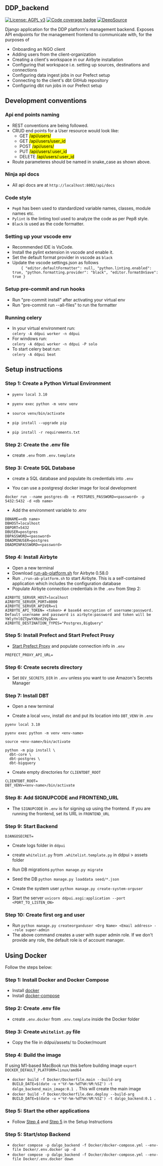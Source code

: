 ## DDP_backend

[![License: AGPL v3](https://img.shields.io/badge/License-AGPL%20v3-blue.svg)](https://www.gnu.org/licenses/agpl-3.0)
[![Code coverage badge](https://img.shields.io/codecov/c/github/DalgoT4D/DDP_backend/main.svg)](https://codecov.io/gh/dalgot4d/DDP_backend/branch/main)
[![DeepSource](https://app.deepsource.com/gh/dalgot4d/DDP_backend.svg/?label=active+issues&show_trend=true&token=H-ilF26v7GEjUlQa3hLfMhPy)](https://app.deepsource.com/gh/dalgot4d/DDP_backend/?ref=repository-badge)

Django application for the DDP platform's management backend. Exposes API endpoints for the management frontend to communicate with, for the purposes of

-   Onboarding an NGO client
-   Adding users from the client-organization
-   Creating a client's workspace in our Airbyte installation
-   Configuring that workspace i.e. setting up sources, destinations and connections
-   Configuring data ingest jobs in our Prefect setup
-   Connecting to the client's dbt GitHub repository
-   Configuring dbt run jobs in our Prefect setup

## Development conventions

### Api end points naming

-   REST conventions are being followed.
-   CRUD end points for a User resource would look like:
    -   GET <mark>/api/users/</mark>
    -   GET <mark>/api/users/user_id</mark>
    -   POST <mark>/api/users/</mark>
    -   PUT <mark>/api/users/:user_id</mark>
    -   DELETE <mark>/api/users/:user_id</mark>
-   Route parameteres should be named in snake_case as shown above.

### Ninja api docs

- All api docs are at `http://localhost:8002/api/docs`

### Code style

-   `Pep8` has been used to standardized variable names, classes, module names etc.
-   `Pylint` is the linting tool used to analyze the code as per Pep8 style.
-   `Black` is used as the code formatter.


### Setting up your vscode env

-   Recommended IDE is VsCode.
-   Install the pylint extension in vscode and enable it.
-   Set the default format provider in vscode as `black`
-   Update the vscode settings.json as follows<br>
    `    {
"editor.defaultFormatter": null,
"python.linting.enabled": true,
"python.formatting.provider": "black",
"editor.formatOnSave": true
}`

### Setup pre-commit and run hooks

-  Run "pre-commit install" after activating your virtual env
- Run "pre-commit run --all-files" to run the formatter

### Running celery

- In your virtual environment run:<br>
 `celery -A ddpui worker -n ddpui`
- For windows run:<br>
`celery -A ddpui worker -n ddpui -P solo`
- To start celery beat run:<br>
`celery -A ddpui beat`

## Setup instructions

### Step 1: Create a Python Virtual Environment

-   `pyenv local 3.10`

-   `pyenv exec python -m venv venv`

-   `source venv/bin/activate`

-   `pip install --upgrade pip`

-   `pip install -r requirements.txt`

### Step 2: Create the .env file

-   create `.env` from `.env.template`

### Step 3: Create SQL Database

-   create a SQL database and populate its credentials into `.env`

-   You can use a postgresql docker image for local development

``` 
docker run --name postgres-db -e POSTGRES_PASSWORD=<password> -p 5432:5432 -d <db name>

```

- Add the environment variable to .env

```
DBNAME=<db name>
DBHOST=localhost
DBPORT=5432
DBUSER=postgres
DBPASSWORD=<password>
DBADMINUSER=postgres
DBADMINPASSWORD=<password>

```

### Step 4: Install Airbyte
-   Open a new terminal
-   Download [run-ab-platform.sh](https://raw.githubusercontent.com/airbytehq/airbyte/v0.58.0/run-ab-platform.sh) for Airbyte 0.58.0
-   Run `./run-ab-platform.sh` to start Airbyte. This is a self-contained application which includes the configuration database
-   Populate Airbyte connection credentials in the `.env` from Step 2:

```
AIRBYTE_SERVER_HOST=localhost
AIRBYTE_SERVER_PORT=8000
AIRBYTE_SERVER_APIVER=v1
AIRBYTE_API_TOKEN= <token> # base64 encryption of username:password. Default username and password is airbyte:password and token will be YWlyYnl0ZTpwYXNzd29yZA==
AIRBYTE_DESTINATION_TYPES="Postgres,BigQuery"
```

### Step 5: Install Prefect and Start Prefect Proxy

-   [Start Prefect Proxy](https://github.com/DalgoT4D/prefect-proxy) and populate connection info in `.env`

```
PREFECT_PROXY_API_URL=
```

### Step 6: Create secrets directory
-   Set `DEV_SECRETS_DIR` in `.env` unless you want to use Amazon's Secrets Manager

### Step 7: Install DBT
-   Open a new terminal

-   Create a local `venv`, install `dbt` and put its location into `DBT_VENV` in `.env`

```
pyenv local 3.10

pyenv exec python -m venv <env-name>

source <env-name>/bin/activate

python -m pip install \
  dbt-core \
  dbt-postgres \
  dbt-bigquery

```

-   Create empty directories for `CLIENTDBT_ROOT`

```
CLIENTDBT_ROOT=
DBT_VENV=<env-name>/bin/activate
```

### Step 8: Add SIGNUPCODE and FRONTEND_URL

-   The `SIGNUPCODE` in `.env` is for signing up using the frontend. If you are running the frontend, set its URL in `FRONTEND_URL`

### Step 9: Start Backend

```
DJANGOSECRET=
```
-   Create logs folder in `ddpui`

-   create `whitelist.py` from `.whitelist.template.py` in ddpui > assets folder

-   Run DB migrations `python manage.py migrate`

-   Seed the DB `python manage.py loaddata seed/*.json`

-   Create the system user `python manage.py create-system-orguser`

-   Start the server `uvicorn ddpui.asgi:application --port <PORT_TO_LISTEN_ON>`

### Step 10: Create first org and user
-   Run `python manage.py createorganduser <Org Name> <Email address> --role super-admin`
-   The above command creates a user with super admin role. If we don't provide any role, the default role is of account manager.

## Using Docker
Follow the steps below:

### Step 1: Install Docker and Docker Compose

-  Install [docker](https://docs.docker.com/engine/install/)
-  Install [docker-compose](https://docs.docker.com/compose/install/)

### Step 2: Create .env file

-  create `.env.docker` from `.env.template` inside the Docker folder

### Step 3: Create `whitelist.py` file

-  Copy the file in ddpui/assets/ to Docker/mount

### Step 4: Build the image
If using M1-based MacBook  run this before building image 
  `export DOCKER_DEFAULT_PLATFORM=linux/amd64`


-  `docker build -f Docker/Dockerfile.main --build-arg BUILD_DATE=$(date -u +'%Y-%m-%dT%H:%M:%SZ') -t dalgo_backend_main_image:0.1 .` This will create the main image
- `docker build -f Docker/Dockerfile.dev.deploy --build-arg BUILD_DATE=$(date -u +'%Y-%m-%dT%H:%M:%SZ') -t dalgo_backend:0.1 .` 

### Step 5: Start the other applications

-  Follow [Step 4](#step-4-install-airbyte) and [Step 5](#step-5-install-prefect-and-start-prefect-proxy) in the Setup Instructions

### Step 5: Start/stop Backend

-  `docker compose -p dalgo_backend -f Docker/docker-compose.yml --env-file Docker/.env.docker up -d`
-  `docker compose -p dalgo_backend -f Docker/docker-compose.yml --env-file Docker/.env.docker down`
